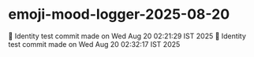 # emoji-mood-logger-2025-08-20
🔁 Identity test commit made on Wed Aug 20 02:21:29 IST 2025
🔁 Identity test commit made on Wed Aug 20 02:32:17 IST 2025

